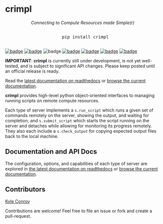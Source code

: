 # crimpl

<p align="center" style="text-align:center"><i>Connecting to Compute Resources made Simple(r)</i></p>

<pre align="center" style="text-align:center; font-family:monospace; margin: 30px">
  pip install crimpl
</pre>



[![badge](https://img.shields.io/badge/github-kecnry%2Fcrimpl-blue.svg)](https://github.com/kecnry/crimpl)
[![badge](https://img.shields.io/badge/pip-crimpl-lightgray.svg)](https://pypi.org/project/crimpl/)
![badge](https://img.shields.io/badge/python-3.6+-blue.svg)
[![badge](https://img.shields.io/badge/license-GPL3-blue.svg)](https://github.com/kecnry/crimpl/blob/master/LICENSE)
[![badge](https://travis-ci.com/kecnry/crimpl.svg?branch=master)](https://travis-ci.com/kecnry/crimpl)
[![badge](https://img.shields.io/codecov/c/github/kecnry/crimpl)](https://codecov.io/gh/kecnry/crimpl)
[![badge](https://readthedocs.org/projects/crimpl/badge/?version=latest)](https://crimpl.readthedocs.io/en/latest/?badge=latest)


**IMPORTANT**: **crimpl** is currently still under development, is not yet well-tested, and is subject to significant API changes.  Please keep posted until an official release is ready.

Read the [latest documentation on readthedocs](https://crimpl.readthedocs.io) or [browse the current documentation](./docs/index.md).


**crimpl** provides high-level python object-oriented interfaces to managing running scripts on remote compute resources.

Each type of server implements a `s.run_script` which runs a given set of commands remotely on the server, showing the output, and waiting for completion, and `s.submit_script` which starts the script running on the server and detaches while allowing for monitoring its progress remotely.  They also each include a `s.check_output` for copying expected output files back to the local machine.


## Documentation and API Docs

The configuration, options, and capabilities of each type of server are explored in [the latest documentation on readthedocs](https://crimpl.readthedocs.io) or [browse the current documentation](./docs/index.md).

## Contributors

[Kyle Conroy](https://github.com/kecnry)

Contributions are welcome!  Feel free to file an issue or fork and create a pull-request.
